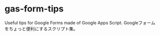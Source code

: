 # gas-form-tips
Useful tips for Google Forms made of Google Apps Script.
Googleフォームをちょっと便利にするスクリプト集。

